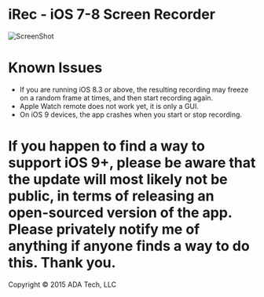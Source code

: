 # iRec - iOS 7-8 Screen Recorder  
  
![ScreenShot](https://private.adatechri.com/iRecPreview.png)  
  
# Known Issues  

* If you are running iOS 8.3 or above, the resulting recording may freeze on a random frame at times, and then start recording again.  
* Apple Watch remote does not work yet, it is only a GUI.
* On iOS 9 devices, the app crashes when you start or stop recording.
  
# If you happen to find a way to support iOS 9+, please be aware that the update will most likely not be public, in terms of releasing an open-sourced version of the app. Please privately notify me of anything if anyone finds a way to do this. Thank you.
  
Copyright © 2015 ADA Tech, LLC
